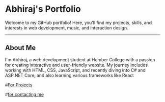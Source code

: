 # Abhiraj's Portfolio

Welcome to my GitHub portfolio! Here, you'll find my projects, skills, and interests in web development, music, and interaction design.

---

## About Me
I'm Abhiraj, a web development student at Humber College with a passion for creating interactive and user-friendly  website. My journey includes working with HTML, CSS, JavaScript, and recently diving into C# and ASP.NET Core, and also learning various frameworks like React

#[For Projects](projects.md)


#[for contacting me](contactme.md)





